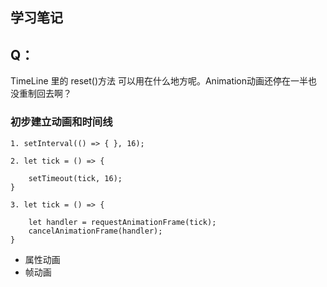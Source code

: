 ## 学习笔记 ##

## Q：
TimeLine 里的 reset()方法 可以用在什么地方呢。Animation动画还停在一半也没重制回去啊？
### 初步建立动画和时间线 ### 

```
1. setInterval(() => { }, 16);

2. let tick = () => {

    setTimeout(tick, 16);
}

3. let tick = () => {
    
    let handler = requestAnimationFrame(tick);
    cancelAnimationFrame(handler);
}

```

* 属性动画
* 帧动画
